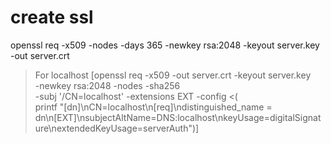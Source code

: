 # create ssl
openssl req -x509 -nodes -days 365 -newkey rsa:2048 -keyout server.key -out server.crt

> For localhost
[openssl req -x509 -out server.crt -keyout server.key \
  -newkey rsa:2048 -nodes -sha256 \
  -subj '/CN=localhost' -extensions EXT -config <( \
   printf "[dn]\nCN=localhost\n[req]\ndistinguished_name = dn\n[EXT]\nsubjectAltName=DNS:localhost\nkeyUsage=digitalSignature\nextendedKeyUsage=serverAuth")]
